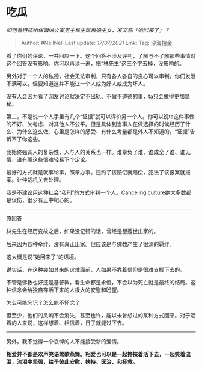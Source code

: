 # 吃瓜
*如何看待杭州保姆纵火案男主林生斌再婚生女，发文称「她回来了」？*

> Author: #NellNell
> Last update: *17/07/2021*
> Link:
> Tag:
> 沙海拾金:

看了你们的评论，一并回应一下。这个回答不涉及评判，了解与不了解那些事情对这个回答没有影响。你可以再读一遍，把“林先生”这三个字去掉，没影响的。

另外对于一个人的私德，社会无法审判，只有各人各自的良心可以审判。你们发泄不满可以，但要知道这并不能让一个人成为好人或成为坏人。

没有人会因为看了网友讨论就决定不出轨、不做不道德的事，ta只会做得更加隐秘。

第二，不是说一个人手里有几个“证据”就可以评价另一个人。你可以说ta这件事做的不好、欠考虑、对其他人不公平。但是具体到当事人在做选择的时候经历了什么、为什么这么做、心里是怎样的感受、有什么考量都是外人不知道的。“证据”告诉不了你这些。

我始终强调人的复杂性，人与人的关系也一样。谁辜负了谁、谁成全了谁、谁无情、谁有理这些很难轻易下个定论。

最好的方式就是就事论事，照章办事。违约了该赔偿就赔偿，犯法了该报案就报案。让仲裁机关去处理。

我是不建议用这种社会“私刑”的方式审判一个人。Canceling culture绝大多数都是误伤，很少有正中靶心的。

---

原回答

林先生在经历变故之后，如果没记错的话，曾经是想遁世出家的。

后来因为各种牵绊，没有真正出家。但应该是与佛教产生了很深的羁绊。

这大概是说“她回来了”的语境。

说实话，在这种突如其来的灾难面前，人如果不靠着信仰是很难支撑下去的。

不管是佛教也好还是基督教，看生命都是永恒，不会以为死亡就是最终的结局。这种信念会给独自存活下来的人极大的安慰和盼望。

怎么可能忘记？怎么能不怀念？

但至少，他们的灵魂不会消失，甚至也许，能以未曾想过的某种方式回来。对于活着的人来说，这样想着、相信着，日子就能过下去。

---

另外，我不觉得一个哀悼的人不能接受新的爱情。

**相爱并不都是欢声笑语莺歌燕舞。相爱也可以是一起搀扶着活下去，一起笑着流泪，流泪中坚强，给予彼此安慰、扶持、医治、和拯救。**
